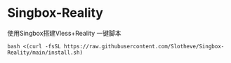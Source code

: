 # Singbox-Reality
使用Singbox搭建Vless+Reality
一键脚本
```shell
bash <(curl -fsSL https://raw.githubusercontent.com/Slotheve/Singbox-Reality/main/install.sh)
```
